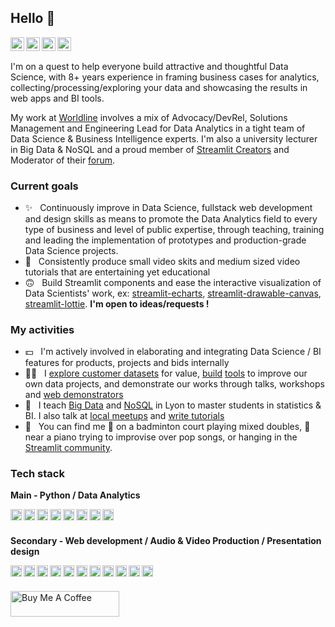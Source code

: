 ## Hello :wave:

<a href="https://twitter.com/andfanilo">
  <img align="left" alt="Twitter" width="22px" src="https://cdn.jsdelivr.net/npm/simple-icons@v3/icons/twitter.svg" />
</a>
<a href="https://www.linkedin.com/in/andfanilo/">
  <img align="left" alt="Linkedin" width="22px" src="https://cdn.jsdelivr.net/npm/simple-icons@v3/icons/linkedin.svg" />
</a>
<a href="https://www.instagram.com/andfanilo/">
  <img align="left" alt="Instagram" width="22px" src="https://cdn.jsdelivr.net/npm/simple-icons@v3/icons/instagram.svg" />
</a>
<a href="https://www.youtube.com/channel/UCj0aKGrBN6x2_PY0c6RrGNw">
  <img align="left" alt="Youtube" width="22px" src="https://cdn.jsdelivr.net/npm/simple-icons@v3/icons/youtube.svg" />
</a>


#### &nbsp;

I'm on a quest to help everyone build attractive and thoughtful Data Science, with 8+ years experience in framing business cases for analytics, collecting/processing/exploring your data and showcasing the results in web apps and BI tools. 

My work at [Worldline](https://worldline.com/) involves a mix of Advocacy/DevRel, Solutions Management and Engineering Lead for Data Analytics in a tight team of Data Science & Business Intelligence experts. I'm also a university lecturer in Big Data & NoSQL and a proud member of [Streamlit Creators](https://discuss.streamlit.io/t/introducing-streamlit-creators/6207) and Moderator of their [forum](https://discuss.streamlit.io).

### Current goals

* ✨ &nbsp; Continuously improve in Data Science, fullstack web development and design skills as means to promote the Data Analytics field to every type of business and level of public expertise, through teaching, training and leading the implementation of prototypes and production-grade Data Science projects.
* 🎥 &nbsp; Consistently produce small video skits and medium sized video tutorials that are entertaining yet educational
* 🙃 &nbsp; Build Streamlit components and ease the interactive visualization of Data Scientists' work, ex: [streamlit-echarts](https://github.com/andfanilo/streamlit-echarts), [streamlit-drawable-canvas](https://github.com/andfanilo/streamlit-drawable-canvas), [streamlit-lottie](https://github.com/andfanilo/streamlit-lottie). **I'm open to ideas/requests !**

### My activities
  
* 💵 &nbsp; I'm actively involved in elaborating and integrating Data Science / BI features for products, projects and bids internally
* 🧑‍💻 &nbsp; I [explore customer datasets](https://github.com/andfanilo/ieee-fraud-detection) for value, [build](https://github.com/andfanilo/cookiecutter-kaggle) [tools](https://github.com/andfanilo/fastapi-vue-crud) to improve our own data projects, and demonstrate our works through talks, workshops and [web demonstrators](https://andfanilo.github.io/quickdraw-minigame)
* 👥 &nbsp; I teach [Big Data](https://github.com/andfanilo/pyspark-tutorial) and [NoSQL](https://github.com/andfanilo/vagrant-nosql-python) in Lyon to master students in statistics & BI. I also talk at [local meetups](https://www.youtube.com/watch?v=iwdHFssqtIM) and [write tutorials](https://streamlit-components-tutorial.netlify.app/)
* 👀 &nbsp; You can find me 🏸 on a badminton court playing mixed doubles, 🎹 near a piano trying to improvise over pop songs, or hanging in the [Streamlit community](https://discuss.streamlit.io/).

### Tech stack

**Main - Python / Data Analytics**

<a href="https://www.python.org/">
  <img align="left" alt="Python" width="18px" src="https://cdn.jsdelivr.net/npm/simple-icons@v3/icons/python.svg" />
</a>
<a href="https://www.streamlit.io/">
  <img align="left" alt="Streamlit" width="18px" src="https://cdn.jsdelivr.net/npm/simple-icons@v4/icons/streamlit.svg" />
</a>
<a href="https://jupyter.org/">
  <img align="left" alt="Jupyter" width="18px" src="https://cdn.jsdelivr.net/npm/simple-icons@v3/icons/jupyter.svg" />
</a>
<a href="https://pandas.pydata.org/">
  <img align="left" alt="Pandas" width="18px" src="https://cdn.jsdelivr.net/npm/simple-icons@v3/icons/pandas.svg" />
</a>
<a href="https://spark.apache.org/">
  <img align="left" alt="Spark" width="18px" src="https://cdn.jsdelivr.net/npm/simple-icons@v3/icons/apachespark.svg" />
</a>
<a href="https://www.docker.com/">
  <img align="left" alt="Docker" width="18px" src="https://cdn.jsdelivr.net/npm/simple-icons@v3/icons/docker.svg" />
</a>
<a href="https://code.visualstudio.com/">
  <img align="left" alt="VSCode" width="18px" src="https://cdn.jsdelivr.net/npm/simple-icons@v3/icons/visualstudiocode.svg" />
</a>
<a href="https://www.jetbrains.com/pycharm/">
  <img align="left" alt="PyCharm" width="18px" src="https://cdn.jsdelivr.net/npm/simple-icons@v3/icons/pycharm.svg" />
</a>


#### &nbsp;

**Secondary - Web development / Audio & Video Production / Presentation design**

<img align="left" alt="HTML" width="18px" src="https://cdn.jsdelivr.net/npm/simple-icons@v3/icons/html5.svg" />
<img align="left" alt="CSS" width="18px" src="https://cdn.jsdelivr.net/npm/simple-icons@v3/icons/css3.svg" />
<img align="left" alt="Javascript" width="18px" src="https://cdn.jsdelivr.net/npm/simple-icons@v3/icons/javascript.svg" />
<a href="https://reactjs.org/">
  <img align="left" alt="React" width="18px" src="https://cdn.jsdelivr.net/npm/simple-icons@v3/icons/react.svg" />
</a>
<a href="https://vuejs.org/">
  <img align="left" alt="Vue" width="18px" src="https://cdn.jsdelivr.net/npm/simple-icons@v3/icons/vue-dot-js.svg" />
</a>
<a href="https://gohugo.io/">
  <img align="left" alt="Hugo" width="18px" src="https://cdn.jsdelivr.net/npm/simple-icons@v3/icons/hugo.svg" />
</a>
<a href="https://www.adobe.com/products/photoshop.html">
  <img align="left" alt="Photoshop" width="18px" src="https://cdn.jsdelivr.net/npm/simple-icons@v3/icons/adobephotoshop.svg" />
</a>
<a href="https://www.adobe.com/products/xd.html">
  <img align="left" alt="Photoshop" width="18px" src="https://cdn.jsdelivr.net/npm/simple-icons@v3/icons/adobexd.svg" />
</a>
<a href="https://www.adobe.com/products/premiere.html">
  <img align="left" alt="Illustrator" width="18px" src="https://cdn.jsdelivr.net/npm/simple-icons@v3/icons/adobepremierepro.svg" />
</a>
<a href="https://www.ableton.com/en/live/">
  <img align="left" alt="Illustrator" width="18px" src="https://cdn.jsdelivr.net/npm/simple-icons@v3/icons/abletonlive.svg" />
</a>
<img align="left" alt="Powerpoint" width="18px" src="https://cdn.jsdelivr.net/npm/simple-icons@v3/icons/microsoftpowerpoint.svg" />


#### &nbsp;

<a href="https://www.buymeacoffee.com/andfanilo" target="_blank"><img src="https://cdn.buymeacoffee.com/buttons/default-orange.png" alt="Buy Me A Coffee" height="41" width="174"></a>
